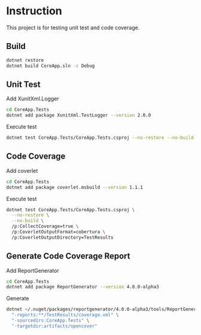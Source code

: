 # Instruction

This project is for testing unit test and code coverage.

## Build

```sh
dotnet restore
dotnet build CoreApp.sln -c Debug
```

## Unit Test

Add XunitXml.Logger

```sh
cd CoreApp.Tests
dotnet add package XunitXml.TestLogger --version 2.0.0
```

Execute test

```sh
dotnet test CoreApp.Tests/CoreApp.Tests.csproj --no-restore --no-build --logger:xunit
```

## Code Coverage

Add coverlet

```sh
cd CoreApp.Tests
dotnet add package coverlet.msbuild --version 1.1.1
```

Execute test

```sh
dotnet test CoreApp.Tests/CoreApp.Tests.csproj \
  --no-restore \
  --no-build \
  /p:CollectCoverage=true \
  /p:CoverletOutputFormat=cobertura \
  /p:CoverletOutputDirectory=TestResults
```

## Generate Code Coverage Report

Add ReportGenerator

```sh
cd CoreApp.Tests
dotnet add package ReportGenerator --version 4.0.0-alpha3
```

Generate

```sh
dotnet ~/.nuget/packages/reportgenerator/4.0.0-alpha3/tools/ReportGenerator.dll \
  "-reports:**/TestResults/coverage.xml" \
  "-sourcedirs:CoreApp.Tests" \
  "-targetdir:artifacts/opencover"
```